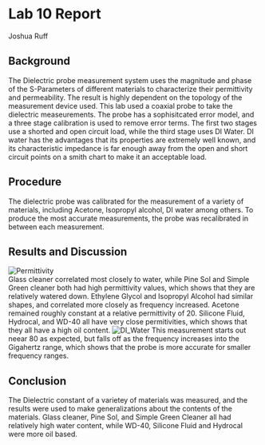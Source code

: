 # Lab 10 Report
Joshua Ruff

## Background
The Dielectric probe measurement system uses the magnitude and phase of the S-Parameters of different materials to characterize their permittivity and permeability. The result is highly dependent on the topology of the measurement device used. This lab used a coaxial probe to take the dielectric measeurements. The probe has a sophisitcated error model, and a three stage calibration is used to remove error terms. The first two stages use a shorted and open circuit load, while the third stage uses DI Water. DI water has the advantages that its properties are extremely well known, and its characteristic impedance is far enough away from the open and short circuit points on a smith chart to make it an acceptable load. 

## Procedure
The dielectric probe was calibrated for the measurement of a variety of materials, including Acetone, Isopropyl alcohol, DI water among others. To produce the most accurate measurements, the probe was recalibrated in between each measurement. 

## Results and Discussion
![Permittivity](https://github.com/CourseReps/ECEN452-Spring2016/blob/master/Students/joshruff/Lab10/Permittivity.png)<br>
Glass cleaner correlated most closely to water, while Pine Sol and Simple Green cleaner both had high permittivity values, which shows that they are relatively watered down. Ethylene Glycol and Isopropyl Alcohol had similar shapes, and correlated more closely as frequency increased. Acetone remained roughly constant at a relative permittivity of 20. Silicone Fluid, Hydrocal, and WD-40 all have very close permitivities, which shows that they all have a high oil content. 
![DI_Water](DI_Water.png)
This measurement starts out neear 80 as expected, but falls off as the frequency increases into the Gigahertz range, which shows that the probe is more accurate for smaller frequency ranges. 
## Conclusion
The Dielectric constant of a varietey of materials was measured, and the results were used to make generalizations about the contents of the materials. Glass cleaner, Pine Sol, and Simple Green Cleaner all had relatively high water content, while WD-40, Silicone Fluid and Hydrocal were more oil based. 


